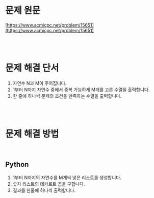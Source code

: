 # 문제 원문

[https://www.acmicpc.net/problem/15651](https://www.acmicpc.net/problem/15651)

<br><br>

# 문제 해결 단서

1. 자연수 N과 M이 주어집니다.
2. 1부터 N까지 자연수 중에서 중복 가능하게 M개를 고른 수열을 출력합니다.
3. 한 줄에 하나씩 문제의 조건을 만족하는 수열을 출력합니다.

<br><br>

# 문제 해결 방법

<br>

## Python

1. 1부터 N까지의 자연수를 M개씩 넣은 리스트를 생성합니다.
2. 숫자 리스트의 데카르트 곱을 구합니다.
3. 결과를 한줄에 하나씩 출력합니다.
